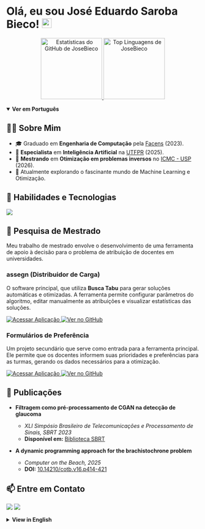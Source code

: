 # Olá, eu sou José Eduardo Saroba Bieco! <img src="https://media.giphy.com/media/hvRJCLFzcasrR4ia7z/giphy.gif" width="25px">

<p align="center">
  <a href="https://github.com/JoseBieco">
    <img src="https://github-readme-stats.vercel.app/api?username=JoseBieco&show_icons=true&theme=gotham&include_all_commits=true&count_private=true" alt="Estatísticas do GitHub de JoseBieco" height="160em" />
    <img src="https://github-readme-stats.vercel.app/api/top-langs/?username=JoseBieco&layout=compact&langs_count=7&theme=gotham" alt="Top Linguagens de JoseBieco" height="160em" />
  </a>
</p>

<details open>
<summary><strong>Ver em Português</strong></summary>

## 👨‍💻 Sobre Mim

- 🎓 Graduado em **Engenharia de Computação** pela [Facens](https://facens.br) (2023).
- 🧠 **Especialista** em **Inteligência Artificial** na [UTFPR](https://www.utfpr.edu.br/campus/cornelioprocopio) (2025).
- 🔬 **Mestrando** em **Otimização em problemas inversos** no [ICMC - USP](https://www.icmc.usp.br) (2026).
- 🌱 Atualmente explorando o fascinante mundo de Machine Learning e Otimização.

## 🚀 Habilidades e Tecnologias

<p align="left">
  <a href="https://skillicons.dev">
    <img src="https://skillicons.dev/icons?i=javascript,typescript,python,react,nextjs,laravel,latex,materialui,tensorflow" />
  </a>
</p>

## 🔬 Pesquisa de Mestrado

Meu trabalho de mestrado envolve o desenvolvimento de uma ferramenta de apoio à decisão para o problema de atribuição de docentes em universidades.

### assegn (Distribuidor de Carga)
O software principal, que utiliza **Busca Tabu** para gerar soluções automáticas e otimizadas. A ferramenta permite configurar parâmetros do algoritmo, editar manualmente as atribuições e visualizar estatísticas das soluções.

<p>
  <a href="https://distribuidor-de-carga.vercel.app" target="_blank">
    <img src="https://img.shields.io/badge/Acessar%20Aplica%C3%A7%C3%A3o-%230077B5?style=for-the-badge&logo=vercel&logoColor=white" alt="Acessar Aplicação">
  </a>
  <a href="https://github.com/InvOptLab/distribuidor-de-carga" target="_blank">
    <img src="https://img.shields.io/badge/Ver%20no%20GitHub-%23333?style=for-the-badge&logo=github&logoColor=white" alt="Ver no GitHub">
  </a>
</p>

### Formulários de Preferência
Um projeto secundário que serve como entrada para a ferramenta principal. Ele permite que os docentes informem suas prioridades e preferências para as turmas, gerando os dados necessários para a otimização.

<p>
  <a href="https://invoptlab.github.io/formularios" target="_blank">
    <img src="https://img.shields.io/badge/Acessar%20Aplica%C3%A7%C3%A3o-%230077B5?style=for-the-badge&logo=github&logoColor=white" alt="Acessar Aplicação">
  </a>
  <a href="https://github.com/InvOptLab/formularios" target="_blank">
    <img src="https://img.shields.io/badge/Ver%20no%20GitHub-%23333?style=for-the-badge&logo=github&logoColor=white" alt="Ver no GitHub">
  </a>
</p>

## 📝 Publicações

- **Filtragem como pré-processamento de CGAN na detecção de glaucoma**
  - *XLI Simpósio Brasileiro de Telecomunicações e Processamento de Sinais, SBRT 2023*
  - **Disponível em:** [Biblioteca SBRT](https://biblioteca.sbrt.org.br/articles/4426)

- **A dynamic programming approach for the brachistochrone problem**
  - *Computer on the Beach, 2025*
  - **DOI:** [10.14210/cotb.v16.p414-421](https://doi.org/10.14210/cotb.v16.p414-421)

## 📫 Entre em Contato

<p align="left">
<a href="https://www.linkedin.com/in/josebieco/" target="_blank"><img src="https://img.shields.io/badge/-LinkedIn-%230077B5?style=for-the-badge&logo=linkedin&logoColor=white" target="_blank"></a>
<a href="mailto:josebieco@gmail.com"><img src="https://img.shields.io/badge/-Gmail-%23333?style=for-the-badge&logo=gmail&logoColor=white" target="_blank"></a>
</p>

</details>

<details>
<summary><strong>View in English</strong></summary>

## 👨‍💻 About Me

- 🎓 Graduated in **Computer Engineering** from [Facens](https://facens.br) (2023).
- 🧠 Specialist in **Artificial Intelligence** from [UTFPR](https://www.utfpr.edu.br/campus/cornelioprocopio) (2025).
- 🔬 Master's Student in **Optimization in inverse problems** at [ICMC - USP](https://www.icmc.usp.br) (2026).
- 🌱 Currently exploring the fascinating world of Machine Learning and Optimization.

## 🚀 Skills and Technologies

<p align="left">
  <a href="https://skillicons.dev">
    <img src="https://skillicons.dev/icons?i=javascript,typescript,python,react,nextjs,laravel,latex,materialui,tensorflow" />
  </a>
</p>

## 🔬 Master's Research

My master's research involves developing a decision support tool for the teacher assignment problem in universities.

### assegn (Load Balancer)
The main software, which uses **Tabu Search** to generate automatic and optimized solutions. The tool allows configuring algorithm parameters, manually editing assignments, and viewing statistics of the generated solutions.

<p>
  <a href="https://distribuidor-de-carga.vercel.app" target="_blank">
    <img src="https://img.shields.io/badge/Access%20Application-%230077B5?style=for-the-badge&logo=vercel&logoColor=white" alt="Access Application">
  </a>
  <a href="https://github.com/InvOptLab/distribuidor-de-carga" target="_blank">
    <img src="https://img.shields.io/badge/View%20on%20GitHub-%23333?style=for-the-badge&logo=github&logoColor=white" alt="View on GitHub">
  </a>
</p>

### Preference Forms
A secondary project that serves as input for the main tool. It allows teachers to report their priorities and preferences for classes, generating the necessary data for optimization.

<p>
  <a href="https://invoptlab.github.io/formularios" target="_blank">
    <img src="https://img.shields.io/badge/Access%20Application-%230077B5?style=for-the-badge&logo=github&logoColor=white" alt="Access Application">
  </a>
  <a href="https://github.com/InvOptLab/formularios" target="_blank">
    <img src="https://img.shields.io/badge/View%20on%20GitHub-%23333?style=for-the-badge&logo=github&logoColor=white" alt="View on GitHub">
  </a>
</p>

## 📝 Publications

- **Filtering as a CGAN pre-processing step in glaucoma detection**
  - *XLI Brazilian Symposium on Telecommunications and Signal Processing, SBRT 2023*
  - **Available at:** [SBRT Library](https://biblioteca.sbrt.org.br/articles/4426)

- **A dynamic programming approach for the brachistochrone problem**
  - *Computer on the Beach, 2025*
  - **DOI:** [10.14210/cotb.v16.p414-421](https://doi.org/10.14210/cotb.v16.p414-421)

## 📫 Contact Me

<p align="left">
<a href="https://www.linkedin.com/in/josebieco/" target="_blank"><img src="https://img.shields.io/badge/-LinkedIn-%230077B5?style=for-the-badge&logo=linkedin&logoColor=white" target="_blank"></a>
<a href="mailto:josebieco@gmail.com"><img src="https://img.shields.io/badge/-Gmail-%23333?style=for-the-badge&logo=gmail&logoColor=white" target="_blank"></a>
</p>

</details>
